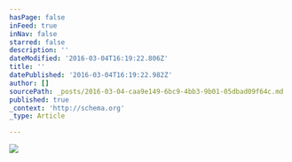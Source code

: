 ```yaml
---
hasPage: false
inFeed: true
inNav: false
starred: false
description: ''
dateModified: '2016-03-04T16:19:22.806Z'
title: ''
datePublished: '2016-03-04T16:19:22.982Z'
author: []
sourcePath: _posts/2016-03-04-caa9e149-6bc9-4bb3-9b01-05dbad09f64c.md
published: true
_context: 'http://schema.org'
_type: Article

---
```

![](https://the-grid-user-content.s3-us-west-2.amazonaws.com/f7fa7b50-d6bd-4572-913a-c06c2769af5d.jpg)